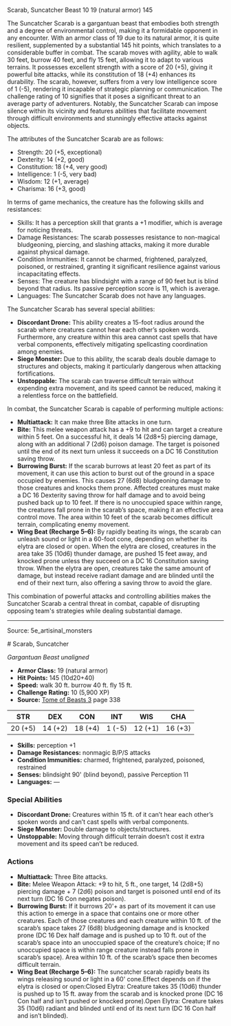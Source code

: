 <MonsterName/>Scarab, Suncatcher</MonsterName>
<CreatureType/>Beast</CreatureType>
<CR/>10</CR>
<AC/>19 (natural armor)</AC>
<HP/>145</HP>
<summary>The Suncatcher Scarab is a gargantuan beast that embodies both strength and a degree of environmental control, making it a formidable opponent in any encounter. With an armor class of 19 due to its natural armor, it is quite resilient, supplemented by a substantial 145 hit points, which translates to a considerable buffer in combat. The scarab moves with agility, able to walk 30 feet, burrow 40 feet, and fly 15 feet, allowing it to adapt to various terrains. It possesses excellent strength with a score of 20 (+5), giving it powerful bite attacks, while its constitution of 18 (+4) enhances its durability. The scarab, however, suffers from a very low intelligence score of 1 (-5), rendering it incapable of strategic planning or communication. The challenge rating of 10 signifies that it poses a significant threat to an average party of adventurers. Notably, the Suncatcher Scarab can impose silence within its vicinity and features abilities that facilitate movement through difficult environments and stunningly effective attacks against objects.</summary>

<detail>

The attributes of the Suncatcher Scarab are as follows: 
- Strength: 20 (+5, exceptional)
- Dexterity: 14 (+2, good)
- Constitution: 18 (+4, very good)
- Intelligence: 1 (-5, very bad)
- Wisdom: 12 (+1, average)
- Charisma: 16 (+3, good)

In terms of game mechanics, the creature has the following skills and resistances: 
- Skills: It has a perception skill that grants a +1 modifier, which is average for noticing threats.
- Damage Resistances: The scarab possesses resistance to non-magical bludgeoning, piercing, and slashing attacks, making it more durable against physical damage.
- Condition Immunities: It cannot be charmed, frightened, paralyzed, poisoned, or restrained, granting it significant resilience against various incapacitating effects.
- Senses: The creature has blindsight with a range of 90 feet but is blind beyond that radius. Its passive perception score is 11, which is average.
- Languages: The Suncatcher Scarab does not have any languages.

The Suncatcher Scarab has several special abilities:
- **Discordant Drone:** This ability creates a 15-foot radius around the scarab where creatures cannot hear each other’s spoken words. Furthermore, any creature within this area cannot cast spells that have verbal components, effectively mitigating spellcasting coordination among enemies.
- **Siege Monster:** Due to this ability, the scarab deals double damage to structures and objects, making it particularly dangerous when attacking fortifications.
- **Unstoppable:** The scarab can traverse difficult terrain without expending extra movement, and its speed cannot be reduced, making it a relentless force on the battlefield.

In combat, the Suncatcher Scarab is capable of performing multiple actions:
- **Multiattack:** It can make three Bite attacks in one turn.
- **Bite:** This melee weapon attack has a +9 to hit and can target a creature within 5 feet. On a successful hit, it deals 14 (2d8+5) piercing damage, along with an additional 7 (2d6) poison damage. The target is poisoned until the end of its next turn unless it succeeds on a DC 16 Constitution saving throw.
- **Burrowing Burst:** If the scarab burrows at least 20 feet as part of its movement, it can use this action to burst out of the ground in a space occupied by enemies. This causes 27 (6d8) bludgeoning damage to those creatures and knocks them prone. Affected creatures must make a DC 16 Dexterity saving throw for half damage and to avoid being pushed back up to 10 feet. If there is no unoccupied space within range, the creatures fall prone in the scarab’s space, making it an effective area control move. The area within 10 feet of the scarab becomes difficult terrain, complicating enemy movement.
- **Wing Beat (Recharge 5–6):** By rapidly beating its wings, the scarab can unleash sound or light in a 60-foot cone, depending on whether its elytra are closed or open. When the elytra are closed, creatures in the area take 35 (10d6) thunder damage, are pushed 15 feet away, and knocked prone unless they succeed on a DC 16 Constitution saving throw. When the elytra are open, creatures take the same amount of damage, but instead receive radiant damage and are blinded until the end of their next turn, also offering a saving throw to avoid the glare.

This combination of powerful attacks and controlling abilities makes the Suncatcher Scarab a central threat in combat, capable of disrupting opposing team's strategies while dealing substantial damage.</detail>



---

Source: 5e_artisinal_monsters

<statblock>
# Scarab, Suncatcher

*Gargantuan* *Beast* *unaligned*

- **Armor Class:** 19 (natural armor)
- **Hit Points:** 145 (10d20+40)
- **Speed:** walk 30 ft. burrow 40 ft. fly 15 ft.
- **Challenge Rating:** 10 (5,900 XP)
- **Source:** [Tome of Beasts 3](https://koboldpress.com/kpstore/product/tome-of-beasts-3-for-5th-edition/) page 338

| STR | DEX | CON | INT | WIS | CHA |
| --- | --- | --- | --- | --- | --- |
| 20 (+5) | 14 (+2) | 18 (+4) | 1 (-5) | 12 (+1) | 16 (+3) |

- **Skills:** perception +1
- **Damage Resistances:** nonmagic B/P/S attacks
- **Condition Immunities:** charmed, frightened, paralyzed, poisoned, restrained
- **Senses:** blindsight 90' (blind beyond), passive Perception 11
- **Languages:** —

### Special Abilities

- **Discordant Drone:** Creatures within 15 ft. of it can’t hear each other’s spoken words and can’t cast spells with verbal components.
- **Siege Monster:** Double damage to objects/structures.
- **Unstoppable:** Moving through difficult terrain doesn’t cost it extra movement and its speed can’t be reduced.

### Actions

- **Multiattack:** Three Bite attacks.
- **Bite:** Melee Weapon Attack: +9 to hit, 5 ft., one target, 14 (2d8+5) piercing damage + 7 (2d6) poison and target is poisoned until end of its next turn (DC 16 Con negates poison).
- **Burrowing Burst:** If it burrows 20'+ as part of its movement it can use this action to emerge in a space that contains one or more other creatures. Each of those creatures and each creature within 10 ft. of the scarab’s space takes 27 (6d8) bludgeoning damage and is knocked prone (DC 16 Dex half damage and is pushed up to 10 ft. out of the scarab’s space into an unoccupied space of the creature’s choice; If no unoccupied space is within range creature instead falls prone in scarab’s space). Area within 10 ft. of the scarab’s space then becomes difficult terrain.
- **Wing Beat (Recharge 5–6):** The suncatcher scarab rapidly beats its wings releasing sound or light in a 60' cone.Effect depends on if the elytra is closed or open:Closed Elytra: Creature takes 35 (10d6) thunder is pushed up to 15 ft. away from the scarab and is knocked prone (DC 16 Con half and isn’t pushed or knocked prone).Open Elytra: Creature takes 35 (10d6) radiant and blinded until end of its next turn (DC 16 Con half and isn’t blinded).


</statblock>


